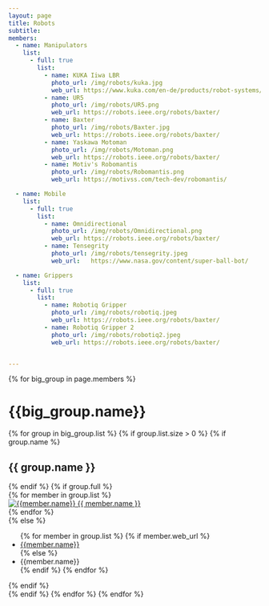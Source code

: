 ```yaml
---
layout: page
title: Robots
subtitle:
members:       
  - name: Manipulators
    list:
      - full: true
        list:
          - name: KUKA Iiwa LBR
            photo_url: /img/robots/kuka.jpg
            web_url: https://www.kuka.com/en-de/products/robot-systems/industrial-robots/lbr-iiwa
          - name: UR5
            photo_url: /img/robots/UR5.png
            web_url: https://robots.ieee.org/robots/baxter/
          - name: Baxter
            photo_url: /img/robots/Baxter.jpg
            web_url: https://robots.ieee.org/robots/baxter/ 
          - name: Yaskawa Motoman
            photo_url: /img/robots/Motoman.png
            web_url: https://robots.ieee.org/robots/baxter/ 
          - name: Motiv's Robomantis
            photo_url: /img/robots/Robomantis.png
            web_url: https://motivss.com/tech-dev/robomantis/

  - name: Mobile
    list:
      - full: true
        list:
          - name: Omnidirectional
            photo_url: /img/robots/Omnidirectional.png
            web_url: https://robots.ieee.org/robots/baxter/ 
          - name: Tensegrity
            photo_url: /img/robots/tensegrity.jpeg
            web_url:   https://www.nasa.gov/content/super-ball-bot/

  - name: Grippers
    list:
      - full: true
        list:
          - name: Robotiq Gripper
            photo_url: /img/robots/robotiq.jpeg
            web_url: https://robots.ieee.org/robots/baxter/  
          - name: Robotiq Gripper 2
            photo_url: /img/robots/robotiq2.jpeg
            web_url: https://robots.ieee.org/robots/baxter/ 


---
```


<div class="row">
  {% for big_group in page.members %}
    <h1> {{big_group.name}} </h1>
    {% for group in big_group.list %}
    {% if group.list.size > 0 %}
      {% if group.name %}
        <h2>{{ group.name }}</h2>
      {% endif %}
      {% if group.full %}
      <div class="row member-row">
        {% for member in group.list %}
          <div class="col-xl-3 col-lg-3 col-md-3 text-center col-sm-6 col-xs-6 member-col">
            <a target="_blank" href="{{ member.web_url }}">
              <img class="img-responsive" src="{{ member.photo_url }}" alt="{{member.name}}">
            </a>
            <a target="_blank" href="{{ member.web_url }}">
              {{ member.name }}
            </a>
          </div>
        {% endfor %}
      </div>
      {% else %}
        <ul>
          {% for member in group.list %}
            {% if member.web_url %}
              <li><a href="{{member.web_url}}"> {{member.name}} </a></li>
            {% else %}
              <li><a> {{member.name}} </a></li>
            {% endif %}
          {% endfor %}
        </ul>
      {% endif %}
    <br>
    {% endif %}
    {% endfor %}
  {% endfor %}
</div>


<!-- <h3 id="undergraduate-students">Undergraduate students</h3>
<ul>
</ul>
</div> -->

<!-- <h2 id="collaborators">Collaborators</h2> -->
<!-- <ul>
  <li><a href="https://www.cs.cmu.edu/~astein/">Aaron Steinfeld</a></li>
  <li><a href="https://www.cs.cmu.edu/~kkitani/">Kris Kitani</a></li>
  <li><a href="http://www.lauravherlant.com/">Laura Herlant</a></li>
</ul> -->
